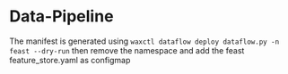 # Data-Pipeline

The manifest is generated using 
`waxctl dataflow deploy dataflow.py -n feast --dry-run`
then remove the namespace and add the feast feature_store.yaml as configmap